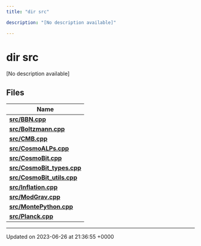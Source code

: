 ```yaml
---
title: "dir src"

description: "[No description available]"

---
```


# dir src

[No description available]

## Files

| Name           |
| -------------- |
| **[src/BBN.cpp](/documentation/code/files/bbn_8cpp/#file-src-bbn-cpp)**  |
| **[src/Boltzmann.cpp](/documentation/code/files/boltzmann_8cpp/#file-src-boltzmann-cpp)**  |
| **[src/CMB.cpp](/documentation/code/files/cmb_8cpp/#file-src-cmb-cpp)**  |
| **[src/CosmoALPs.cpp](/documentation/code/files/cosmoalps_8cpp/#file-src-cosmoalps-cpp)**  |
| **[src/CosmoBit.cpp](/documentation/code/files/cosmobit_8cpp/#file-src-cosmobit-cpp)**  |
| **[src/CosmoBit_types.cpp](/documentation/code/files/cosmobit__types_8cpp/#file-src-cosmobit-types-cpp)**  |
| **[src/CosmoBit_utils.cpp](/documentation/code/files/cosmobit__utils_8cpp/#file-src-cosmobit-utils-cpp)**  |
| **[src/Inflation.cpp](/documentation/code/files/inflation_8cpp/#file-src-inflation-cpp)**  |
| **[src/ModGrav.cpp](/documentation/code/files/modgrav_8cpp/#file-src-modgrav-cpp)**  |
| **[src/MontePython.cpp](/documentation/code/files/montepython_8cpp/#file-src-montepython-cpp)**  |
| **[src/Planck.cpp](/documentation/code/files/planck_8cpp/#file-src-planck-cpp)**  |






-------------------------------

Updated on 2023-06-26 at 21:36:55 +0000
